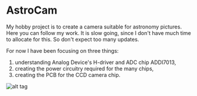 # AstroCam

My hobby project is to create a camera suitable for astronomy pictures. Here you can follow my work. It is slow going, since I don't
have much time to allocate for this. So don't expect too many updates.

For now I have been focusing on three things:

1. understanding Analog Device's H-driver and ADC chip ADDI7013,
2. creating the power circuitry required for the many chips,
3. creating the PCB for the CCD camera chip.

![alt tag]("./pcb/breakout-addi.jpg" "ADDI7013 breakout board")
